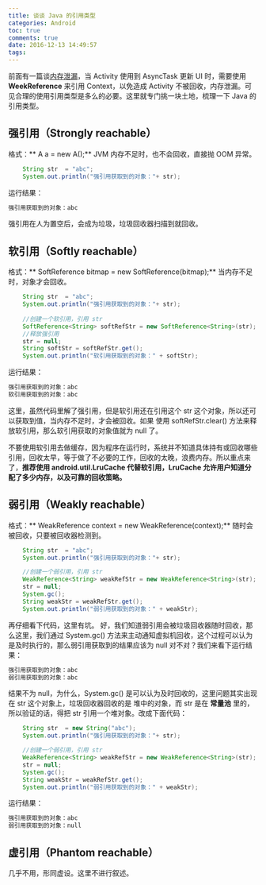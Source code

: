 ```yaml
---
title: 谈谈 Java 的引用类型
categories: Android
toc: true
comments: true
date: 2016-12-13 14:49:57
tags:
---
```


前面有一篇谈[内存泄漏](https://mjd507.github.io/2016/12/04/Android-memory-leak/)，当 Activity 使用到 AsyncTask 更新 UI 时，需要使用 **WeekReference** 来引用 Context，以免造成 Activity 不被回收，内存泄漏。可见合理的使用引用类型是多么的必要。这里就专门挑一块土地，梳理一下 Java 的引用类型。

<!--more-->

## 强引用（Strongly reachable）
格式：** A a = new A();** 
JVM 内存不足时，也不会回收，直接抛 OOM 异常。
```java
	String str  = "abc";
	System.out.println("强引用获取到的对象："+ str);

```
运行结果：
```java
强引用获取到的对象：abc
```
强引用在人为置空后，会成为垃圾，垃圾回收器扫描到就回收。


## 软引用（Softly reachable）
格式：** SoftReference<Bitmap> bitmap = new SoftReference<Bitmap>(bitmap);**
当内存不足时，对象才会回收。
```java
	String str  = "abc";
	System.out.println("强引用获取到的对象："+ str);
	
	//创建一个软引用，引用 str 
	SoftReference<String> softRefStr = new SoftReference<String>(str);
	//释放强引用
	str = null;
	String softStr = softRefStr.get();
	System.out.println("软引用获取到的对象：" + softStr);
```
运行结果：
```java
强引用获取到的对象：abc
软引用获取到的对象：abc
```
这里，虽然代码里解了强引用，但是软引用还在引用这个 str 这个对象，所以还可以获取到值，当内存不足时，才会被回收。如果 使用 softRefStr.clear() 方法来释放软引用，那么软引用获取的对象值就为 null 了。


不要使用软引用去做缓存，因为程序在运行时，系统并不知道具体持有或回收哪些引用，回收太早，等于做了不必要的工作，回收的太晚，浪费内存。所以重点来了，**推荐使用 android.util.LruCache 代替软引用，LruCache 允许用户知道分配了多少内存，以及可靠的回收策略。**

## 弱引用（Weakly reachable）
格式：** WeakReference<Context> context = new WeakReference<Context>(context);**
随时会被回收，只要被回收器检测到。
```java
	String str  = "abc";
	System.out.println("强引用获取到的对象："+ str);

	//创建一个弱引用，引用 str 
	WeakReference<String> weakRefStr = new WeakReference<String>(str);
	str = null;
	System.gc();
	String weakStr = weakRefStr.get();
	System.out.println("弱引用获取到的对象：" + weakStr);

```
再仔细看下代码，这里有坑。
好，我们知道弱引用会被垃圾回收器随时回收，那么这里，我们通过 System.gc() 方法来主动通知虚拟机回收，这个过程可以认为是及时执行的，那么弱引用获取到的结果应该为 null 对不对？我们来看下运行结果：
```java
强引用获取到的对象：abc
弱引用获取到的对象：abc
```
结果不为 null，为什么，System.gc() 是可以认为及时回收的，这里问题其实出现在 str 这个对象上，垃圾回收器回收的是 堆中的对象，而 str 是在 **常量池** 里的，所以验证的话，得把 str 引用一个堆对象。改成下面代码：
```java
	String str  = new String("abc");
	System.out.println("强引用获取到的对象："+ str);

	//创建一个弱引用，引用 str 
	WeakReference<String> weakRefStr = new WeakReference<String>(str);
	str = null;
	System.gc();
	String weakStr = weakRefStr.get();
	System.out.println("弱引用获取到的对象：" + weakStr);

```
运行结果：
```java
强引用获取到的对象：abc
弱引用获取到的对象：null
```

## 虚引用（Phantom reachable）
几乎不用，形同虚设。这里不进行叙述。


